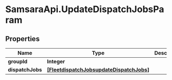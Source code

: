 # SamsaraApi.UpdateDispatchJobsParam

## Properties
Name | Type | Description | Notes
------------ | ------------- | ------------- | -------------
**groupId** | **Integer** |  | 
**dispatchJobs** | [**[FleetdispatchJobsupdateDispatchJobs]**](FleetdispatchJobsupdateDispatchJobs.md) |  | 


